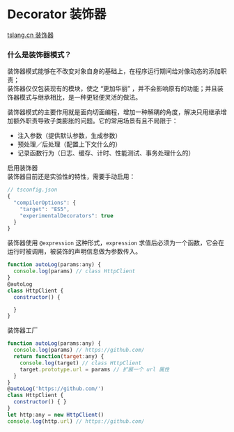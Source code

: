 # Decorator 装饰器
[tslang.cn 装饰器](https://www.tslang.cn/docs/handbook/decorators.html)
### 什么是装饰器模式？
装饰器模式能够在不改变对象自身的基础上，在程序运行期间给对像动态的添加职责；  
装饰器仅仅包装现有的模块，使之 “更加华丽” ，并不会影响原有的功能；并且装饰器模式与继承相比，是一种更轻便灵活的做法。

装饰器模式的主要作用就是面向切面编程，增加一种解耦的角度，解决只用继承增加额外职责导致子类膨胀的问题。它的常用场景有且不局限于：

- 注入参数（提供默认参数，生成参数）
- 预处理／后处理（配置上下文什么的）
- 记录函数行为（日志、缓存、计时、性能测试、事务处理什么的）

启用装饰器  
装饰器目前还是实验性的特性，需要手动启用：
```javascript
// tsconfig.json
{
  "compilerOptions": {
    "target": "ES5",
    "experimentalDecorators": true
  }
}
```
装饰器使用 `@expression` 这种形式，`expression` 求值后必须为一个函数，它会在运行时被调用，被装饰的声明信息做为参数传入。
```javascript
function autoLog(params:any) {
  console.log(params) // class HttpClient
}
@autoLog
class HttpClient {
  constructor() {

  }
}
```
装饰器工厂
```javascript
function autoLog(params:any) {
  console.log(params) // https://github.com/
  return function(target:any) {
    console.log(target) // class HttpClient
    target.prototype.url = params // 扩展一个 url 属性
  }
}
@autoLog('https://github.com/')
class HttpClient {
  constructor() { }
}
let http:any = new HttpClient()
console.log(http.url) // https://github.com/
```